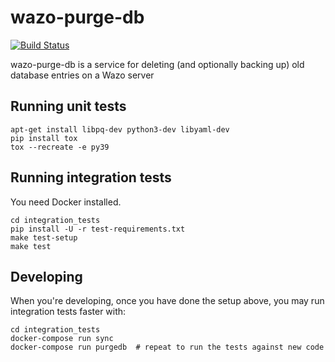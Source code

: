 wazo-purge-db
=============
[![Build Status](https://jenkins.wazo.community/buildStatus/icon?job=wazo-purge-db)](https://jenkins.wazo.community/job/wazo-purge-db)

wazo-purge-db is a service for deleting (and optionally backing up) old database entries on a Wazo server


Running unit tests
------------------

```
apt-get install libpq-dev python3-dev libyaml-dev
pip install tox
tox --recreate -e py39
```


Running integration tests
-------------------------

You need Docker installed.

```
cd integration_tests
pip install -U -r test-requirements.txt
make test-setup
make test
```


Developing
----------

When you're developing, once you have done the setup above, you may run
integration tests faster with:

```
cd integration_tests
docker-compose run sync
docker-compose run purgedb  # repeat to run the tests against new code
```
